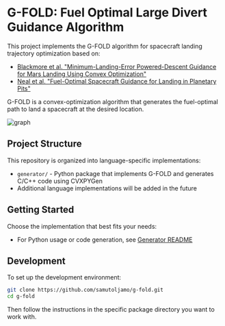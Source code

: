 # G-FOLD: Fuel Optimal Large Divert Guidance Algorithm

This project implements the G-FOLD algorithm for spacecraft landing trajectory optimization based on:
- [Blackmore et al. "Minimum-Landing-Error Powered-Descent Guidance for Mars Landing Using Convex Optimization"](http://larsblackmore.com/iee_tcst13.pdf)
- [Neal et al. "Fuel-Optimal Spacecraft Guidance for Landing in Planetary Pits"](https://www.ri.cmu.edu/pub_files/2016/4/Fuel-Optimal-Spacecraft-Guidance-for-Landing-in-Planetary-Pits-Neal-Bhasin.pdf)

G-FOLD is a convex-optimization algorithm that generates the fuel-optimal path to land a spacecraft at the desired location.

![graph](generator/example.png)

## Project Structure

This repository is organized into language-specific implementations:

- `generator/` - Python package that implements G-FOLD and generates C/C++ code using CVXPYGen
- Additional language implementations will be added in the future

## Getting Started

Choose the implementation that best fits your needs:

- For Python usage or code generation, see [Generator README](generator/README.md)

## Development

To set up the development environment:

```bash
git clone https://github.com/samutoljamo/g-fold.git
cd g-fold
```

Then follow the instructions in the specific package directory you want to work with.
